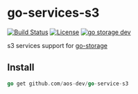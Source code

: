 # go-services-s3

[![Build Status](https://github.com/aos-dev/go-service-s3/workflows/Unit%20Test/badge.svg?branch=master)](https://github.com/aos-dev/go-service-s3/actions?query=workflow%3A%22Unit+Test%22)
[![License](https://img.shields.io/badge/license-apache%20v2-blue.svg)](https://github.com/Xuanwo/storage/blob/master/LICENSE)
[![go storage dev](https://img.shields.io/matrix/go-service-s3:aos.dev.svg?server_fqdn=chat.aos.dev&label=%23go-service-s3%3Aaos.dev&logo=matrix)](https://matrix.to/#/#go-service-s3:aos.dev)

s3 services support for [go-storage](https://github.com/aos-dev/go-storage)

## Install

```go
go get github.com/aos-dev/go-service-s3
```
